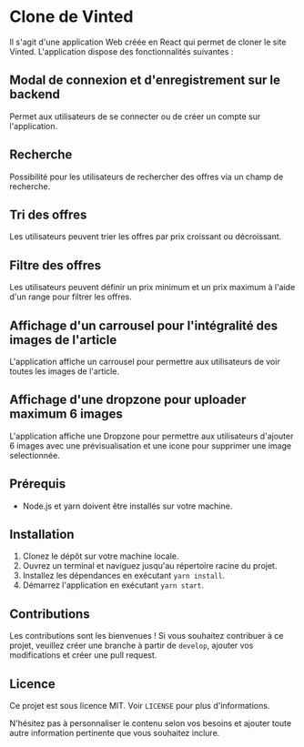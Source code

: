 # Clone de Vinted

Il s'agit d'une application Web créée en React qui permet de cloner le site Vinted. L'application dispose des fonctionnalités suivantes :

## Modal de connexion et d'enregistrement sur le backend

Permet aux utilisateurs de se connecter ou de créer un compte sur l'application.

## Recherche

Possibilité pour les utilisateurs de rechercher des offres via un champ de recherche.

## Tri des offres

Les utilisateurs peuvent trier les offres par prix croissant ou décroissant.

## Filtre des offres

Les utilisateurs peuvent définir un prix minimum et un prix maximum à l'aide d'un range pour filtrer les offres.

## Affichage d'un carrousel pour l'intégralité des images de l'article

L'application affiche un carrousel pour permettre aux utilisateurs de voir toutes les images de l'article.

## Affichage d'une dropzone pour uploader maximum 6 images

L'application affiche une Dropzone pour permettre aux utilisateurs d'ajouter 6 images avec une prévisualisation et une icone pour supprimer une image selectionnée.

## Prérequis

- Node.js et yarn doivent être installés sur votre machine.

## Installation

1. Clonez le dépôt sur votre machine locale.
2. Ouvrez un terminal et naviguez jusqu'au répertoire racine du projet.
3. Installez les dépendances en exécutant `yarn install`.
4. Démarrez l'application en exécutant `yarn start`.

## Contributions

Les contributions sont les bienvenues ! Si vous souhaitez contribuer à ce projet, veuillez créer une branche à partir de `develop`, ajouter vos modifications et créer une pull request.

## Licence

Ce projet est sous licence MIT. Voir `LICENSE` pour plus d'informations.

N'hésitez pas à personnaliser le contenu selon vos besoins et ajouter toute autre information pertinente que vous souhaitez inclure.
